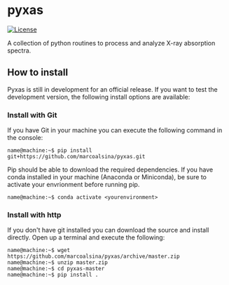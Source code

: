 # pyxas

[![License](https://img.shields.io/badge/License-BSD%202--Clause-green.svg)](https://github.com/marcoalsina/pyxas/blob/master/LICENSE)


A collection of python routines to process and analyze X-ray absorption spectra.

## How to install
Pyxas is still in development for an official release.
If you want to test the development version, the following install options are available:

### Install with Git
If you have Git in your machine you can execute the following command in the console:

```console
name@machine:~$ pip install git+https://github.com/marcoalsina/pyxas.git
```
Pip should be able to download the required dependencies.
If you have conda installed in your machine (Anaconda or Miniconda), be sure to activate your envrionment before running pip.
```console
name@machine:~$ conda activate <yourenvironment>
```

### Install with http
If you don't have git installed you can download the source and install directly. Open up a terminal and execute the following:

```console
name@machine:~$ wget https://github.com/marcoalsina/pyxas/archive/master.zip
name@machine:~$ unzip master.zip
name@machine:~$ cd pyxas-master
name@machine:~$ pip install .
```
